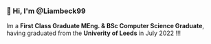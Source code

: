 ### 👋 Hi, I'm @Liambeck99
Im a **First Class Graduate MEng. & BSc Computer Science Graduate**, having graduated from the **Univerity of Leeds** in July 2022 !!!

<!---
Liambeck99/Liambeck99 is a ✨ special ✨ repository because its `README.md` (this file) appears on your GitHub profile.
You can click the Preview link to take a look at your changes.
--->
